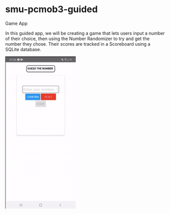# smu-pcmob3-guided
Game App

In this guided app, we will be creating a game that lets users input a number of their choice, then using the Number Randomizer to try and get the number they chose.
Their scores are tracked in a Scoreboard using a SQLite database.

![alt-text](https://github.com/Tinkercademy/smu-pcmob3-guided/blob/master/pcmob3-project-1-demo.gif)
